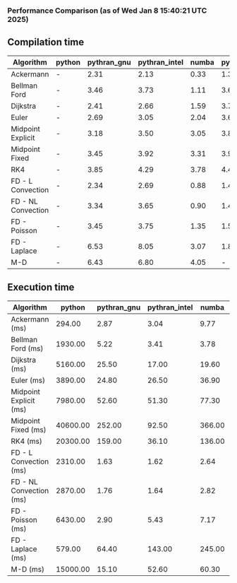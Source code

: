 ### Performance Comparison (as of Wed Jan  8 15:40:21 UTC 2025)
## Compilation time
Algorithm                 | python                    | pythran_gnu               | pythran_intel             | numba                     | pyccel_fortran_gnu        | pyccel_c_gnu              | pyccel_fortran_intel      | pyccel_c_intel           
------------------------- | ------------------------- | ------------------------- | ------------------------- | ------------------------- | ------------------------- | ------------------------- | ------------------------- | -------------------------
Ackermann                 | -                         | 2.31                      | 2.13                      | 0.33                      | 1.32                      | 1.30                      | 1.46                      | 1.38                     
Bellman Ford              | -                         | 3.46                      | 3.73                      | 1.11                      | 3.68                      | 3.98                      | 3.84                      | 3.96                     
Dijkstra                  | -                         | 2.41                      | 2.66                      | 1.59                      | 3.74                      | 4.00                      | 3.92                      | 4.06                     
Euler                     | -                         | 2.69                      | 3.05                      | 2.04                      | 3.66                      | 4.03                      | 3.84                      | 4.01                     
Midpoint Explicit         | -                         | 3.18                      | 3.50                      | 3.05                      | 3.89                      | 4.26                      | 3.96                      | 4.18                     
Midpoint Fixed            | -                         | 3.45                      | 3.92                      | 3.31                      | 3.96                      | 4.27                      | 4.11                      | 4.26                     
RK4                       | -                         | 3.85                      | 4.29                      | 3.78                      | 4.46                      | 4.70                      | 4.62                      | 4.71                     
FD - L Convection         | -                         | 2.34                      | 2.69                      | 0.88                      | 1.44                      | 3.95                      | 1.60                      | 3.93                     
FD - NL Convection        | -                         | 3.34                      | 3.65                      | 0.90                      | 1.43                      | 3.96                      | 1.63                      | 3.96                     
FD - Poisson              | -                         | 3.45                      | 3.75                      | 1.35                      | 1.52                      | 4.05                      | 2.84                      | 4.00                     
FD - Laplace              | -                         | 6.53                      | 8.05                      | 3.07                      | 1.86                      | 4.39                      | 2.11                      | 4.28                     
M-D                       | -                         | 6.43                      | 6.80                      | 4.05                      | -                         | -                         | -                         | -                        

## Execution time
Algorithm                 | python                    | pythran_gnu               | pythran_intel             | numba                     | pyccel_fortran_gnu        | pyccel_c_gnu              | pyccel_fortran_intel      | pyccel_c_intel           
------------------------- | ------------------------- | ------------------------- | ------------------------- | ------------------------- | ------------------------- | ------------------------- | ------------------------- | -------------------------
Ackermann (ms)            | 294.00                    | 2.87                      | 3.04                      | 9.77                      | 1.50                      | 1.55                      | 9.37                      | 4.36                     
Bellman Ford (ms)         | 1930.00                   | 5.22                      | 3.41                      | 3.78                      | 3.00                      | 5.97                      | -                         | 19.10                    
Dijkstra (ms)             | 5160.00                   | 25.50                     | 17.00                     | 19.60                     | 18.40                     | 30.40                     | -                         | 22.00                    
Euler (ms)                | 3890.00                   | 24.80                     | 26.50                     | 36.90                     | 16.10                     | 143.00                    | 15.00                     | 129.00                   
Midpoint Explicit (ms)    | 7980.00                   | 52.60                     | 51.30                     | 77.30                     | 23.30                     | 279.00                    | 15.80                     | 250.00                   
Midpoint Fixed (ms)       | 40600.00                  | 252.00                    | 92.50                     | 366.00                    | 75.30                     | 1390.00                   | 60.60                     | 1200.00                  
RK4 (ms)                  | 20300.00                  | 159.00                    | 36.10                     | 136.00                    | 35.30                     | 486.00                    | 37.20                     | 402.00                   
FD - L Convection (ms)    | 2310.00                   | 1.63                      | 1.62                      | 2.64                      | 1.64                      | 1.85                      | -                         | 4.07                     
FD - NL Convection (ms)   | 2870.00                   | 1.76                      | 1.64                      | 2.82                      | 1.88                      | 2.01                      | -                         | 4.10                     
FD - Poisson (ms)         | 6430.00                   | 2.90                      | 5.43                      | 7.17                      | 2.73                      | 3.75                      | -                         | 5.07                     
FD - Laplace (ms)         | 579.00                    | 64.40                     | 143.00                    | 245.00                    | 58.60                     | 309.00                    | -                         | 273.00                   
M-D (ms)                  | 15000.00                  | 15.10                     | 52.60                     | 60.30                     | -                         | -                         | -                         | -                        
